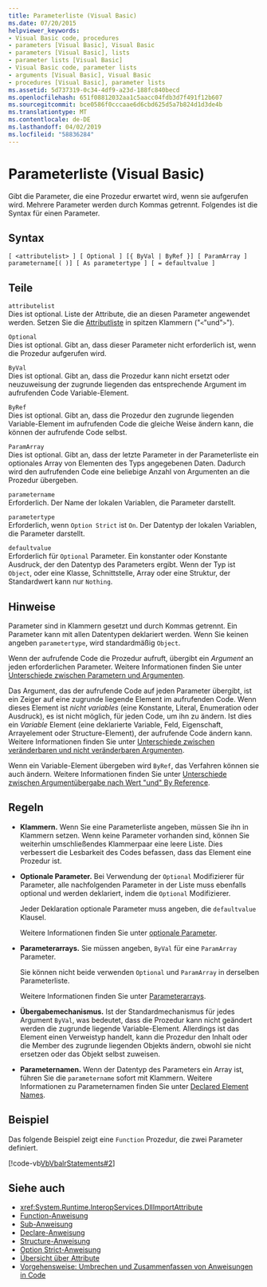 ```yaml
---
title: Parameterliste (Visual Basic)
ms.date: 07/20/2015
helpviewer_keywords:
- Visual Basic code, procedures
- parameters [Visual Basic], Visual Basic
- parameters [Visual Basic], lists
- parameter lists [Visual Basic]
- Visual Basic code, parameter lists
- arguments [Visual Basic], Visual Basic
- procedures [Visual Basic], parameter lists
ms.assetid: 5d737319-0c34-4df9-a23d-188fc840becd
ms.openlocfilehash: 651f08812032aa1c5aacc04fdb3d7f491f12b607
ms.sourcegitcommit: bce0586f0cccaae6d6cbd625d5a7b824d1d3de4b
ms.translationtype: MT
ms.contentlocale: de-DE
ms.lasthandoff: 04/02/2019
ms.locfileid: "58836284"
---
```

# <a name="parameter-list-visual-basic"></a>Parameterliste (Visual Basic)
Gibt die Parameter, die eine Prozedur erwartet wird, wenn sie aufgerufen wird. Mehrere Parameter werden durch Kommas getrennt. Folgendes ist die Syntax für einen Parameter.  
  
## <a name="syntax"></a>Syntax  
  
```  
[ <attributelist> ] [ Optional ] [{ ByVal | ByRef }] [ ParamArray ]   
parametername[( )] [ As parametertype ] [ = defaultvalue ]  
```  
  
## <a name="parts"></a>Teile  
 `attributelist`  
 Dies ist optional. Liste der Attribute, die an diesen Parameter angewendet werden. Setzen Sie die [Attributliste](../../../visual-basic/language-reference/statements/attribute-list.md) in spitzen Klammern ("`<`"und"`>`").  
  
 `Optional`  
 Dies ist optional. Gibt an, dass dieser Parameter nicht erforderlich ist, wenn die Prozedur aufgerufen wird.  
  
 `ByVal`  
 Dies ist optional. Gibt an, dass die Prozedur kann nicht ersetzt oder neuzuweisung der zugrunde liegenden das entsprechende Argument im aufrufenden Code Variable-Element.  
  
 `ByRef`  
 Dies ist optional. Gibt an, dass die Prozedur den zugrunde liegenden Variable-Element im aufrufenden Code die gleiche Weise ändern kann, die können der aufrufende Code selbst.  
  
 `ParamArray`  
 Dies ist optional. Gibt an, dass der letzte Parameter in der Parameterliste ein optionales Array von Elementen des Typs angegebenen Daten. Dadurch wird den aufrufenden Code eine beliebige Anzahl von Argumenten an die Prozedur übergeben.  
  
 `parametername`  
 Erforderlich. Der Name der lokalen Variablen, die Parameter darstellt.  
  
 `parametertype`  
 Erforderlich, wenn `Option Strict` ist `On`. Der Datentyp der lokalen Variablen, die Parameter darstellt.  
  
 `defaultvalue`  
 Erforderlich für `Optional` Parameter. Ein konstanter oder Konstante Ausdruck, der den Datentyp des Parameters ergibt. Wenn der Typ ist `Object`, oder eine Klasse, Schnittstelle, Array oder eine Struktur, der Standardwert kann nur `Nothing`.  
  
## <a name="remarks"></a>Hinweise  
 Parameter sind in Klammern gesetzt und durch Kommas getrennt. Ein Parameter kann mit allen Datentypen deklariert werden. Wenn Sie keinen angeben `parametertype`, wird standardmäßig `Object`.  
  
 Wenn der aufrufende Code die Prozedur aufruft, übergibt ein *Argument* an jeden erforderlichen Parameter. Weitere Informationen finden Sie unter [Unterschiede zwischen Parametern und Argumenten](../../../visual-basic/programming-guide/language-features/procedures/differences-between-parameters-and-arguments.md).  
  
 Das Argument, das der aufrufende Code auf jeden Parameter übergibt, ist ein Zeiger auf eine zugrunde liegende Element im aufrufenden Code. Wenn dieses Element ist *nicht variables* (eine Konstante, Literal, Enumeration oder Ausdruck), es ist nicht möglich, für jeden Code, um ihn zu ändern. Ist dies ein *Variable* Element (eine deklarierte Variable, Feld, Eigenschaft, Arrayelement oder Structure-Element), der aufrufende Code ändern kann. Weitere Informationen finden Sie unter [Unterschiede zwischen veränderbaren und nicht veränderbaren Argumenten](../../../visual-basic/programming-guide/language-features/procedures/differences-between-modifiable-and-nonmodifiable-arguments.md).  
  
 Wenn ein Variable-Element übergeben wird `ByRef`, das Verfahren können sie auch ändern. Weitere Informationen finden Sie unter [Unterschiede zwischen Argumentübergabe nach Wert "und" By Reference](../../../visual-basic/programming-guide/language-features/procedures/differences-between-passing-an-argument-by-value-and-by-reference.md).  
  
## <a name="rules"></a>Regeln  
  
-   **Klammern.** Wenn Sie eine Parameterliste angeben, müssen Sie ihn in Klammern setzen. Wenn keine Parameter vorhanden sind, können Sie weiterhin umschließendes Klammerpaar eine leere Liste. Dies verbessert die Lesbarkeit des Codes befassen, dass das Element eine Prozedur ist.  
  
-   **Optionale Parameter.** Bei Verwendung der `Optional` Modifizierer für Parameter, alle nachfolgenden Parameter in der Liste muss ebenfalls optional und werden deklariert, indem die `Optional` Modifizierer.  
  
     Jeder Deklaration optionale Parameter muss angeben, die `defaultvalue` Klausel.  
  
     Weitere Informationen finden Sie unter [optionale Parameter](../../../visual-basic/programming-guide/language-features/procedures/optional-parameters.md).  
  
-   **Parameterarrays.** Sie müssen angeben, `ByVal` für eine `ParamArray` Parameter.  
  
     Sie können nicht beide verwenden `Optional` und `ParamArray` in derselben Parameterliste.  
  
     Weitere Informationen finden Sie unter [Parameterarrays](../../../visual-basic/programming-guide/language-features/procedures/parameter-arrays.md).  
  
-   **Übergabemechanismus.** Ist der Standardmechanismus für jedes Argument `ByVal`, was bedeutet, dass die Prozedur kann nicht geändert werden die zugrunde liegende Variable-Element. Allerdings ist das Element einen Verweistyp handelt, kann die Prozedur den Inhalt oder die Member des zugrunde liegenden Objekts ändern, obwohl sie nicht ersetzen oder das Objekt selbst zuweisen.  
  
-   **Parameternamen.** Wenn der Datentyp des Parameters ein Array ist, führen Sie die `parametername` sofort mit Klammern. Weitere Informationen zu Parameternamen finden Sie unter [Declared Element Names](../../../visual-basic/programming-guide/language-features/declared-elements/declared-element-names.md).  
  
## <a name="example"></a>Beispiel  
 Das folgende Beispiel zeigt eine `Function` Prozedur, die zwei Parameter definiert.  
  
 [!code-vb[VbVbalrStatements#2](~/samples/snippets/visualbasic/VS_Snippets_VBCSharp/VbVbalrStatements/VB/Class1.vb#2)]  
  
## <a name="see-also"></a>Siehe auch

- <xref:System.Runtime.InteropServices.DllImportAttribute>
- [Function-Anweisung](../../../visual-basic/language-reference/statements/function-statement.md)
- [Sub-Anweisung](../../../visual-basic/language-reference/statements/sub-statement.md)
- [Declare-Anweisung](../../../visual-basic/language-reference/statements/declare-statement.md)
- [Structure-Anweisung](../../../visual-basic/language-reference/statements/structure-statement.md)
- [Option Strict-Anweisung](../../../visual-basic/language-reference/statements/option-strict-statement.md)
- [Übersicht über Attribute](../../../visual-basic/programming-guide/concepts/attributes/index.md)
- [Vorgehensweise: Umbrechen und Zusammenfassen von Anweisungen in Code](../../../visual-basic/programming-guide/program-structure/how-to-break-and-combine-statements-in-code.md)
